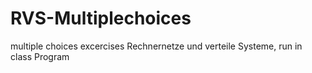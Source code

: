 # RVS-Multiplechoices
multiple choices excercises Rechnernetze und verteile Systeme, run in class Program
